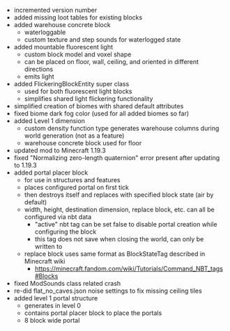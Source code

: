 - incremented version number
- added missing loot tables for existing blocks
- added warehouse concrete block
  - waterloggable
  - custom texture and step sounds for waterlogged state
- added mountable fluorescent light
  - custom block model and voxel shape
  - can be placed on floor, wall, ceiling, and oriented in different directions
  - emits light
- added FlickeringBlockEntity super class
  - used for both fluorescent light blocks
  - simplifies shared light flickering functionality
- simplified creation of biomes with shared default attributes
- fixed biome dark fog color (used for all added biomes so far)
- added Level 1 dimension
  - custom density function type generates warehouse columns during world generation (not as a feature)
  - warehouse concrete block used for floor
- updated mod to Minecraft 1.19.3
- fixed "Normalizing zero-length quaternion" error present after updating to 1.19.3
- added portal placer block
  - for use in structures and features
  - places configured portal on first tick
  - then destroys itself and replaces with specified block state (air by default)
  - width, height, destination dimension, replace block, etc. can all be configured via nbt data
    - "active" nbt tag can be set false to disable portal creation while configuring the block
    - this tag does not save when closing the world, can only be written to
  - replace block uses same format as BlockStateTag described in Minecraft wiki
    - https://minecraft.fandom.com/wiki/Tutorials/Command_NBT_tags#Blocks
- fixed ModSounds class related crash
- re-did flat_no_caves.json noise settings to fix missing ceiling tiles
- added level 1 portal structure
  - generates in level 0
  - contains portal placer block to place the portals
  - 8 block wide portal